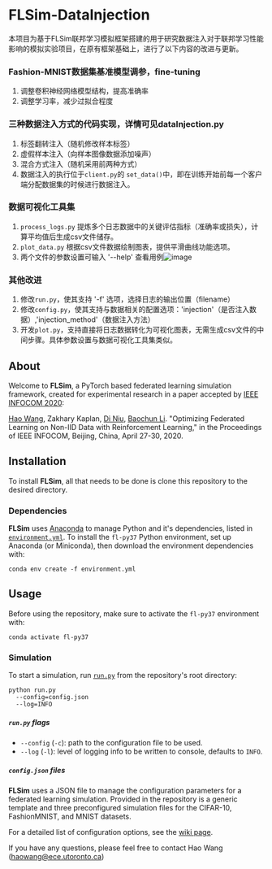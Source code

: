 # FLSim-DataInjection

本项目为基于FLSim联邦学习模拟框架搭建的用于研究数据注入对于联邦学习性能影响的模拟实验项目，在原有框架基础上，进行了以下内容的改进与更新。

### Fashion-MNIST数据集基准模型调参，fine-tuning
1. 调整卷积神经网络模型结构，提高准确率
2. 调整学习率，减少过拟合程度

### 三种数据注入方式的代码实现，详情可见dataInjection.py
1. 标签翻转注入（随机修改样本标签）
2. 虚假样本注入（向样本图像数据添加噪声）
3. 混合方式注入（随机采用前两种方式）
4. 数据注入的执行位于`client.py`的 `set_data()`中，即在训练开始前每一个客户端分配数据集的时候进行数据注入。

### 数据可视化工具集
1. `process_logs.py` 提炼多个日志数据中的关键评估指标（准确率或损失），计算平均值后生成csv文件储存。
2. `plot_data.py` 根据csv文件数据绘制图表，提供平滑曲线功能选项。
3. 两个文件的参数设置可输入 '--help' 查看用例![image](https://github.com/user-attachments/assets/5c7b7b68-c407-4f24-be6a-da04a60ef9ef)


### 其他改进
1. 修改`run.py`，使其支持 '-f' 选项，选择日志的输出位置（filename）
2. 修改`config.py`，使其支持与数据相关的配置选项：'injection'（是否注入数据）,'injection_method'（数据注入方法）
3. 开发`plot.py`，支持直接将日志数据转化为可视化图表，无需生成csv文件的中间步骤。具体参数设置与数据可视化工具集类似。

## About

Welcome to **FLSim**, a PyTorch based federated learning simulation framework, created for experimental research in a paper accepted by [IEEE INFOCOM 2020](https://infocom2020.ieee-infocom.org):

[Hao Wang](https://www.haow.ca), Zakhary Kaplan, [Di Niu](https://sites.ualberta.ca/~dniu/Homepage/Home.html), [Baochun Li](http://iqua.ece.toronto.edu/bli/index.html). "Optimizing Federated Learning on Non-IID Data with Reinforcement Learning," in the Proceedings of IEEE INFOCOM, Beijing, China, April 27-30, 2020.



## Installation

To install **FLSim**, all that needs to be done is clone this repository to the desired directory.

### Dependencies

**FLSim** uses [Anaconda](https://www.anaconda.com/distribution/) to manage Python and it's dependencies, listed in [`environment.yml`](environment.yml). To install the `fl-py37` Python environment, set up Anaconda (or Miniconda), then download the environment dependencies with:

```shell
conda env create -f environment.yml
```

## Usage

Before using the repository, make sure to activate the `fl-py37` environment with:

```shell
conda activate fl-py37
```

### Simulation

To start a simulation, run [`run.py`](run.py) from the repository's root directory:

```shell
python run.py
  --config=config.json
  --log=INFO
```

##### `run.py` flags

* `--config` (`-c`): path to the configuration file to be used.
* `--log` (`-l`): level of logging info to be written to console, defaults to `INFO`.

##### `config.json` files

**FLSim** uses a JSON file to manage the configuration parameters for a federated learning simulation. Provided in the repository is a generic template and three preconfigured simulation files for the CIFAR-10, FashionMNIST, and MNIST datasets.

For a detailed list of configuration options, see the [wiki page](https://github.com/iQua/flsim/wiki/Configuration).

If you have any questions, please feel free to contact Hao Wang (haowang@ece.utoronto.ca)
